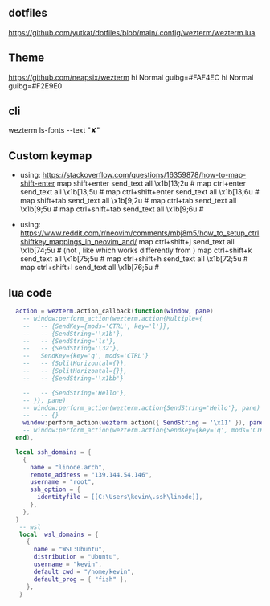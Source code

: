 ## dotfiles
https://github.com/yutkat/dotfiles/blob/main/.config/wezterm/wezterm.lua

## Theme
https://github.com/neapsix/wezterm
hi Normal guibg=#FAF4EC
hi Normal guibg=#F2E9E0

## cli
wezterm ls-fonts --text "✘"

## Custom keymap
- using: https://stackoverflow.com/questions/16359878/how-to-map-shift-enter
map shift+enter              send_text all \x1b[13;2u      # <s-cr>
map ctrl+enter               send_text all \x1b[13;5u      # <c-cr>
map ctrl+shift+enter         send_text all \x1b[13;6u      # <c-s-cr>
map shift+tab                send_text all \x1b[9;2u       # <s-tab>
map ctrl+tab                 send_text all \x1b[9;5u       # <c-tab>
map ctrl+shift+tab           send_text all \x1b[9;6u       # <c-s-tab>

- using: https://www.reddit.com/r/neovim/comments/mbj8m5/how_to_setup_ctrlshiftkey_mappings_in_neovim_and/
map ctrl+shift+j             send_text all \x1b[74;5u      # <c-s-j> (not <c-J>, like <m-J> which works differently from <m-j>)
map ctrl+shift+k             send_text all \x1b[75;5u      # <c-s-k>
map ctrl+shift+h             send_text all \x1b[72;5u      # <c-s-h>
map ctrl+shift+l             send_text all \x1b[76;5u      # <c-s-l>

## lua code
```lua
  action = wezterm.action_callback(function(window, pane)
    -- window:perform_action(wezterm.action{Multiple={
    --   -- {SendKey={mods='CTRL', key='l'}},
    --   -- {SendString='\x1b'},
    --   -- {SendString='ls'},
    --   -- {SendString='\32'},
    --   SendKey={key='q', mods='CTRL'}
    --   -- {SplitHorizontal={}},
    --   -- {SplitHorizontal={}},
    --   -- {SendString='\x1bb'}

    --   -- {SendString='Hello'},
    -- }}, pane)
    -- window:perform_action(wezterm.action{SendString='Hello'}, pane)
    --   -- {}
    window:perform_action(wezterm.action({ SendString = '\x11' }), pane)
    -- window:perform_action(wezterm.action{SendKey={key='q', mods='CTRL'}}, pane)
  end),

  local ssh_domains = {
    {
      name = "linode.arch",
      remote_address = "139.144.54.146",
      username = "root",
      ssh_option = {
        identityfile = [[C:\Users\kevin\.ssh\linode]],
      },
    },
  }
   -- wsl
   local  wsl_domains = {
     {
       name = "WSL:Ubuntu",
       distribution = "Ubuntu",
       username = "kevin",
       default_cwd = "/home/kevin",
       default_prog = { "fish" },
     },
   }

```

